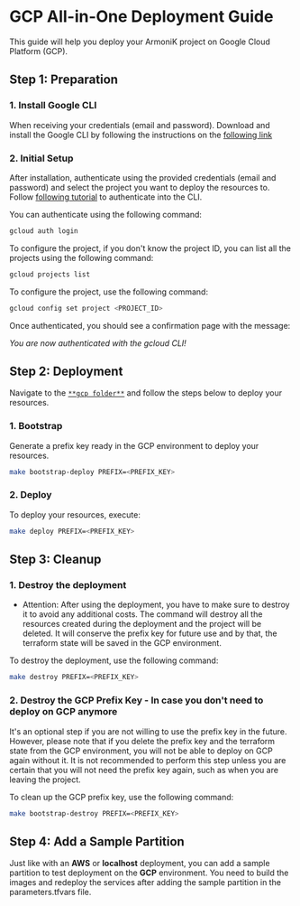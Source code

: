 # GCP All-in-One Deployment Guide

This guide will help you deploy your ArmoniK project on Google Cloud Platform (GCP).

## Step 1: Preparation

### 1. Install Google CLI

When receiving your credentials (email and password).
Download and install the Google CLI by following the instructions on the [following link](https://cloud.google.com/sdk/docs/install?hl=fr#deb)

### 2. Initial Setup

After installation, authenticate using the provided credentials (email and password) and select the project you want to deploy the resources to.
Follow [following tutorial](https://cloud.google.com/docs/authentication/provide-credentials-adc?hl=fr#how-to) to authenticate into the CLI.

You can authenticate using the following command:

```bash
gcloud auth login
```

To configure the project, if you don't know the project ID, you can list all the projects using the following command:

```bash
gcloud projects list
```

To configure the project, use the following command:

```bash
gcloud config set project <PROJECT_ID>
```

Once authenticated, you should see a confirmation page with the message:

*You are now authenticated with the gcloud CLI!*

## Step 2: Deployment

Navigate to the [`**gcp folder**`](https://github.com/aneoconsulting/ArmoniK/blob/main/infrastructure/quick-deploy/gcp/) and follow the steps below to deploy your resources.

### 1. Bootstrap

Generate a prefix key ready in the GCP environment to deploy your resources.

```bash
make bootstrap-deploy PREFIX=<PREFIX_KEY>
```

### 2. Deploy

To deploy your resources, execute:

```bash
make deploy PREFIX=<PREFIX_KEY>
```

## Step 3: Cleanup

### 1. Destroy the deployment

- Attention: After using the deployment, you have to make sure to destroy it to avoid any additional costs. The command will destroy all the resources created during the deployment and the project will be deleted. It will conserve the prefix key for future use and by that, the terraform state will be saved in the GCP environment.

To destroy the deployment, use the following command:

```bash
make destroy PREFIX=<PREFIX_KEY>
```

### 2. Destroy the GCP Prefix Key - In case you don't need to deploy on GCP anymore

It's an optional step if you are not willing to use the prefix key in the future. However, please note that if you delete the prefix key and the terraform state from the GCP environment, you will not be able to deploy on GCP again without it. It is not recommended to perform this step unless you are certain that you will not need the prefix key again, such as when you are leaving the project.

To clean up the GCP prefix key, use the following command:

```bash
make bootstrap-destroy PREFIX=<PREFIX_KEY>
```

## Step 4: Add a Sample Partition

Just like with an **AWS** or **localhost** deployment, you can add a sample partition to test deployment on the **GCP** environment. You need to build the images and redeploy the services after adding the sample partition in the parameters.tfvars file.

